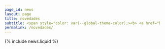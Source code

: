 ```yaml
---
page_id: news
layout: page
title: novedades
subtitle: <span style="color: var(--global-theme-color);><b> <a href="https://marcorosso.com/news/">news</a> <a href="https://marcorosso.com/it/novità/">novità</a> </b></span>
permalink: /novedades/
---
```


  {% include news.liquid %}
